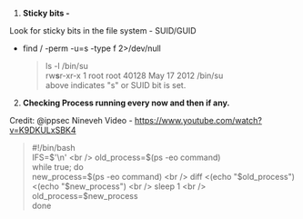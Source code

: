 1) **Sticky bits -**

Look for sticky bits in the file system - SUID/GUID
   - find / -perm -u=s -type f 2>/dev/null <br />
     > ls -l /bin/su <br />
     > rw**s**r-xr-x 1 root root 40128 May 17  2012 /bin/su <br />
     > above indicates "s" or SUID bit is set.<br />


2) **Checking Process running every now and then if any.**

Credit: @ippsec Nineveh Video - https://www.youtube.com/watch?v=K9DKULxSBK4

> #!/bin/bash <br />
> IFS=$'\n' <br />
> old_process=$(ps -eo command) <br />
> while true; do <br />
> 	new_process=$(ps -eo command) <br />
> 	diff <(echo "$old_process") <(echo "$new_process") <br />
> 	sleep 1 <br />
> 	old_process=$new_process <br />
> done  <br />

